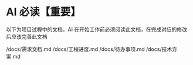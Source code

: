 # AI 必读【重要】

以下为项目过程中的文档，AI 在开始工作前必须阅读此文档，在完成对应的修改后应该完善此文档

/docs/需求文档.md
/docs/工程进度.md
/docs/待办事项.md
/docs/技术方案.md



